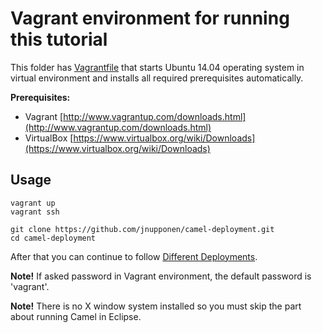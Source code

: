 # Vagrant environment for running this tutorial
This folder has [Vagrantfile](Vagrantfile) that starts Ubuntu 14.04 operating system in virtual environment and installs all required prerequisites automatically.

**Prerequisites:**
- Vagrant [http://www.vagrantup.com/downloads.html](http://www.vagrantup.com/downloads.html)
- VirtualBox [https://www.virtualbox.org/wiki/Downloads](https://www.virtualbox.org/wiki/Downloads)

## Usage
```shell
vagrant up
vagrant ssh

git clone https://github.com/jnupponen/camel-deployment.git
cd camel-deployment
```

After that you can continue to follow [Different Deployments](https://github.com/jnupponen/camel-deployment#different-deployments).

**Note!** If asked password in Vagrant environment, the default password is 'vagrant'.

**Note!** There is no X window system installed so you must skip the part about running Camel in Eclipse.
